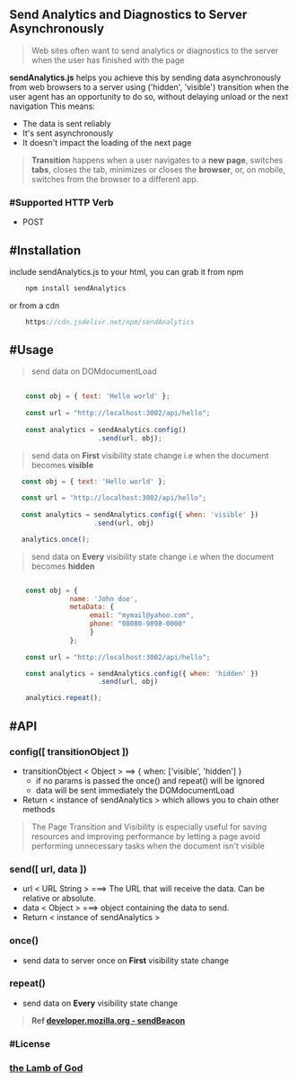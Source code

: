 
## Send Analytics and Diagnostics to Server Asynchronously

> Web sites often want to send analytics or diagnostics to the server when the user has finished with the page

__sendAnalytics.js__ helps you achieve this by sending data asynchronously from web browsers to a server using ('hidden', 'visible') transition when the user agent has an opportunity to do so, without delaying unload or the next navigation
 This means:

  * The data is sent reliably
  * It's sent asynchronously
  * It doesn't impact the loading of the next page


> __Transition__ happens when a user navigates to a __new page__, switches __tabs__, closes the tab, minimizes or closes the __browser__, or, on mobile, switches from the browser to a different app. 
  
### #Supported HTTP Verb
* POST

## #Installation
include sendAnalytics.js to your html, you can grab it from npm

``` js
    npm install sendAnalytics
```
or from a cdn
``` js
    https://cdn.jsdelivr.net/npm/sendAnalytics
```

## #Usage

> send data on DOMdocumentLoad
``` js 
    
    const obj = { text: 'Hello world' };
    
    const url = "http://localhost:3002/api/hello";
    
    const analytics = sendAnalytics.config()
                      .send(url, obj);

```

> send data on __First__ visibility state change i.e when the document becomes __visible__

 ``` js   
    const obj = { text: 'Hello world' };
    
    const url = "http://localhost:3002/api/hello";
    
    const analytics = sendAnalytics.config({ when: 'visible' })
                      .send(url, obj)

    analytics.once();


```
> send data on __Every__ visibility state change i.e when the document becomes __hidden__

``` js

    const obj = { 
               name: 'John doe',
               metaData: { 
                    email: "mymail@yahoo.com",
                    phone: "08080-9898-0000"
                    }
               };
    
    const url = "http://localhost:3002/api/hello";

    const analytics = sendAnalytics.config({ when: 'hidden' })
                      .send(url, obj)

    analytics.repeat();


```

## #API

### config([ transitionObject ])

  * transitionObject < Object >  ==> { when: ['visible', 'hidden'] }
     * if no params is passed the once() and repeat() will be ignored     
     * data will be sent immediately the DOMdocumentLoad 
  * Return < instance of sendAnalytics > which allows you to chain other methods

> The Page Transition and Visibility is especially useful for saving resources and improving performance by letting a page avoid performing unnecessary tasks when the document isn't visible
  
### send([ url, data ])

  * url < URL String >  ===> The URL that will receive the data. Can be relative or absolute.
  * data < Object >   ===> object containing the data to send.
  * Return < instance of sendAnalytics > 
  
### once() 
  * send data to server once on __First__ visibility state change 
 
### repeat()
  * send data on __Every__ visibility state change
  

> __Ref  [developer.mozilla.org - sendBeacon](https://developer.mozilla.org/en-US/docs/Web/API/Navigator/sendBeacon)__

### #License
### [the Lamb of God](https://www.ligonier.org/blog/jesus-christ-lamb-god/)
